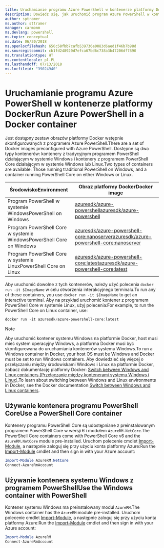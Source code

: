 ```yaml
---
title: Uruchamianie programu Azure PowerShell w kontenerze platformy Docker
description: Dowiedz się, jak uruchomić program Azure PowerShell w kontenerze platformy Docker.
author: sptramer
ms.author: sttramer
manager: carmonm
ms.devlang: powershell
ms.topic: conceptual
ms.date: 06/20/2018
ms.openlocfilehash: 656c58fbb7cafb539736a0083d6aed1f46b7b98d
ms.sourcegitcommit: cb1fd248920d7efca67bd6c738a3b47206df7890
ms.translationtype: HT
ms.contentlocale: pl-PL
ms.lasthandoff: 07/13/2018
ms.locfileid: "39024940"
---
```

# <a name="run-azure-powershell-in-a-docker-container"></a><span data-ttu-id="89233-103">Uruchamianie programu Azure PowerShell w kontenerze platformy Docker</span><span class="sxs-lookup"><span data-stu-id="89233-103">Run Azure PowerShell in a Docker container</span></span>

<span data-ttu-id="89233-104">Jest dostępny zestaw obrazów platformy Docker wstępnie skonfigurowanych z programem Azure PowerShell.</span><span class="sxs-lookup"><span data-stu-id="89233-104">There are a set of Docker images preconfigured with Azure PowerShell.</span></span> <span data-ttu-id="89233-105">Dostępne są dwa typy kontenerów: kontenery z tradycyjnym programem PowerShell działającym w systemie Windows i kontenery z programem PowerShell Core działającym w systemie Windows lub Linux.</span><span class="sxs-lookup"><span data-stu-id="89233-105">Two types of containers are available: Those running traditional PowerShell on Windows, and a container running PowerShell Core on either Windows or Linux.</span></span>

| <span data-ttu-id="89233-106">Środowisko</span><span class="sxs-lookup"><span data-stu-id="89233-106">Environment</span></span> | <span data-ttu-id="89233-107">Obraz platformy Docker</span><span class="sxs-lookup"><span data-stu-id="89233-107">Docker image</span></span> |
|-------------|--------------|
| <span data-ttu-id="89233-108">Program PowerShell w systemie Windows</span><span class="sxs-lookup"><span data-stu-id="89233-108">PowerShell on Windows</span></span> | [<span data-ttu-id="89233-109">azuresdk/azure-powershell</span><span class="sxs-lookup"><span data-stu-id="89233-109">azuresdk/azure-powershell</span></span>](https://hub.docker.com/r/azuresdk/azure-powershell/) |
| <span data-ttu-id="89233-110">Program PowerShell Core w systemie Windows</span><span class="sxs-lookup"><span data-stu-id="89233-110">PowerShell Core on Windows</span></span> | [<span data-ttu-id="89233-111">azuresdk/azure-powershell-core:nanoserver</span><span class="sxs-lookup"><span data-stu-id="89233-111">azuresdk/azure-powershell-core:nanoserver</span></span>](https://hub.docker.com/r/azuresdk/azure-powershell-core/) |
| <span data-ttu-id="89233-112">Program PowerShell Core w systemie Linux</span><span class="sxs-lookup"><span data-stu-id="89233-112">PowerShell Core on Linux</span></span> | [<span data-ttu-id="89233-113">azuresdk/azure-powershell-core:latest</span><span class="sxs-lookup"><span data-stu-id="89233-113">azuresdk/azure-powershell-core:latest</span></span>](https://hub.docker.com/r/azuresdk/azure-powershell-core/) |

<span data-ttu-id="89233-114">Aby uruchomić dowolne z tych kontenerów, należy użyć polecenia `docker run -it $ImageName` w celu otworzenia interakcyjnego terminalu.</span><span class="sxs-lookup"><span data-stu-id="89233-114">To run any of these containers, you use `docker run -it $ImageName` to get an interactive terminal.</span></span> <span data-ttu-id="89233-115">Aby na przykład uruchomić kontener z programem PowerShell Core w systemie Linux, użyj polecenia:</span><span class="sxs-lookup"><span data-stu-id="89233-115">For example, to run the PowerShell Core on Linux container, use:</span></span>

```powershell
docker run -it azuresdk/azure-powershell-core:latest
```

> [!NOTE]
> <span data-ttu-id="89233-116">Aby uruchomić kontener systemu Windows na platformie Docker, host musi mieć system operacyjny Windows, a platforma Docker musi być skonfigurowana do uruchamiania kontenerów systemu Windows.</span><span class="sxs-lookup"><span data-stu-id="89233-116">To run a Windows container in Docker, your host OS must be Windows and Docker must be set to run Windows containers.</span></span> <span data-ttu-id="89233-117">Aby dowiedzieć się więcej o przełączaniu między środowiskami Windows i Linux na platformie Docker, zobacz dokumentację platformy Docker: [Switch between Windows and Linux containers (Przełączanie między kontenerami systemu Windows i Linux)](https://docs.docker.com/docker-for-windows/#switch-between-windows-and-linux-containers).</span><span class="sxs-lookup"><span data-stu-id="89233-117">To learn about switching between Windows and Linux environments in Docker, see the Docker documentation [Switch between Windows and Linux containers](https://docs.docker.com/docker-for-windows/#switch-between-windows-and-linux-containers).</span></span>

## <a name="use-a-powershell-core-container"></a><span data-ttu-id="89233-118">Używanie kontenera programu PowerShell Core</span><span class="sxs-lookup"><span data-stu-id="89233-118">Use a PowerShell Core container</span></span>

<span data-ttu-id="89233-119">Kontenery programu PowerShell Core są udostępniane z preinstalowanym programem PowerShell Core w wersji 6 i modułem `AzureRM.NetCore`.</span><span class="sxs-lookup"><span data-stu-id="89233-119">The PowerShell Core containers come with PowerShell Core v6 and the `AzureRM.NetCore` module pre-installed.</span></span> <span data-ttu-id="89233-120">Uruchom polecenie cmdlet [Import-Module](/powershell/module/microsoft.powershell.core/import-module), a następnie zaloguj się przy użyciu konta platformy Azure:</span><span class="sxs-lookup"><span data-stu-id="89233-120">Run the [Import-Module](/powershell/module/microsoft.powershell.core/import-module) cmdlet and then sign in with your Azure account:</span></span>

```powershell
Import-Module AzureRM.NetCore
Connect-AzureRmAccount
```

## <a name="use-the-windows-container-with-powershell"></a><span data-ttu-id="89233-121">Używanie kontenera systemu Windows z programem PowerShell</span><span class="sxs-lookup"><span data-stu-id="89233-121">Use the Windows container with PowerShell</span></span>

<span data-ttu-id="89233-122">Kontener systemu Windows ma preinstalowany moduł `AzureRM`.</span><span class="sxs-lookup"><span data-stu-id="89233-122">The Windows container has the `AzureRM` module pre-installed.</span></span> <span data-ttu-id="89233-123">Uruchom polecenie cmdlet [Import-Module](/powershell/module/microsoft.powershell.core/import-module), a następnie zaloguj się przy użyciu konta platformy Azure:</span><span class="sxs-lookup"><span data-stu-id="89233-123">Run the [Import-Module](/powershell/module/microsoft.powershell.core/import-module) cmdlet and then sign in with your Azure account:</span></span>

```powershell
Import-Module AzureRM
Connect-AzureRmAccount
```